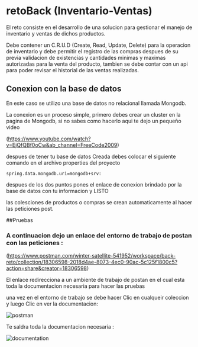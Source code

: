 # retoBack (Inventario-Ventas)

El reto consiste en el desarrollo de una solucion para gestionar el manejo de inventario y ventas de dichos productos.

Debe contener un C.R.U.D (Create, Read, Update, Delete) para la operacion de inventario y debe permitir el registro de las compras despues de su previa validacion de existencias y cantidades minimas y maximas autorizadas para la venta del producto, tambien se debe contar con un api para poder revisar el historial de las ventas realizadas.

## Conexion con la base de datos

En este caso se utilizo una base de datos no relacional llamada Mongodb.

La conexion es un proceso simple, primero debes crear un cluster en la pagina de Mongodb, si no sabes como hacerlo aqui te dejo un pequeño video 

(https://www.youtube.com/watch?v=EjQfQBf0oCw&ab_channel=FreeCode2009)

despues de tener tu base de datos Creada debes colocar el siguiente comando en el archivo properties del proyecto 

`spring.data.mongodb.uri=mongodb+srv:` 

despues de los dos puntos pones el enlace de conexion brindado por la base de datos con tu informacion y LISTO

las colesciones de productos o compras se crean automaticamente al hacer las peticiones post.

##Pruebas

### A continuacion dejo un enlace del entorno de trabajo de postan con las peticiones :

(https://www.postman.com/winter-satellite-541952/workspace/back-reto/collection/18306598-2018d4ae-8073-4ec0-90ac-5c125f1800c5?action=share&creator=18306598)

El enlace redirecciona a un ambiente de trabajo de postan en el cual esta toda la documentacion necesaria para hacer las pruebas

una vez en el entorno de trabajo se debe hacer Clic en cualqueir coleccion y luego Clic en ver la documentacion:

![postman](https://user-images.githubusercontent.com/91062857/213842754-0761824b-f1dd-48f2-bcf8-3c7eb65d85a5.jpeg)

Te saldra toda la documentacion necesaria :

![documentation](https://user-images.githubusercontent.com/91062857/213842772-947b3c31-e15b-4d5e-94bf-b0a893b2bcac.jpeg)






